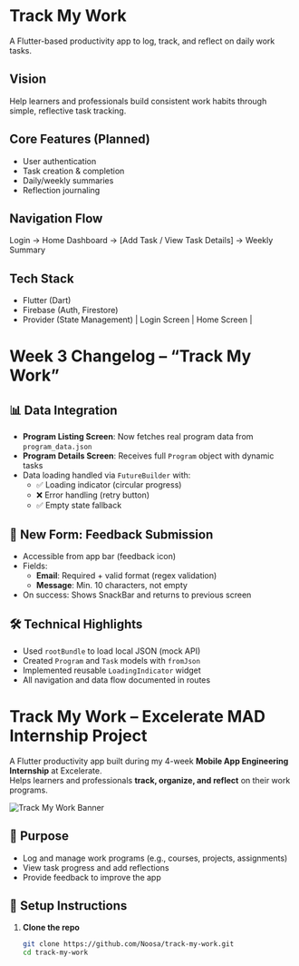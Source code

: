 # Track My Work

A Flutter-based productivity app to log, track, and reflect on daily work tasks.

## Vision
Help learners and professionals build consistent work habits through simple, reflective task tracking.

## Core Features (Planned)
- User authentication
- Task creation & completion
- Daily/weekly summaries
- Reflection journaling

## Navigation Flow
Login → Home Dashboard → [Add Task / View Task Details] → Weekly Summary

## Tech Stack
- Flutter (Dart)
- Firebase (Auth, Firestore)
- Provider (State Management)
| Login Screen | Home Screen |
# Week 3 Changelog – “Track My Work”

## 📊 Data Integration
- **Program Listing Screen**: Now fetches real program data from `program_data.json`
- **Program Details Screen**: Receives full `Program` object with dynamic tasks
- Data loading handled via `FutureBuilder` with:
  - ✅ Loading indicator (circular progress)
  - ❌ Error handling (retry button)
  - ✅ Empty state fallback

## 📝 New Form: Feedback Submission
- Accessible from app bar (feedback icon)
- Fields:
  - **Email**: Required + valid format (regex validation)
  - **Message**: Min. 10 characters, not empty
- On success: Shows SnackBar and returns to previous screen

## 🛠️ Technical Highlights
- Used `rootBundle` to load local JSON (mock API)
- Created `Program` and `Task` models with `fromJson`
- Implemented reusable `LoadingIndicator` widget
- All navigation and data flow documented in routes

# Track My Work – Excelerate MAD Internship Project

A Flutter productivity app built during my 4-week **Mobile App Engineering Internship** at Excelerate.  
Helps learners and professionals **track, organize, and reflect** on their work programs.

![Track My Work Banner](screenshots/banner.png)

## 🎯 Purpose
- Log and manage work programs (e.g., courses, projects, assignments)
- View task progress and add reflections
- Provide feedback to improve the app

## 🚀 Setup Instructions

1. **Clone the repo**
   ```bash
   git clone https://github.com/Noosa/track-my-work.git
   cd track-my-work

